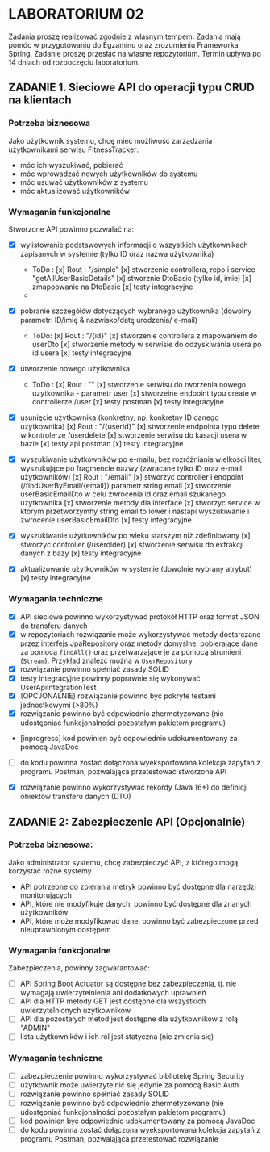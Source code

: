 # LABORATORIUM 02

Zadania proszę realizować zgodnie z własnym tempem. Zadania mają pomóc w przygotowaniu do Egzaminu oraz zrozumieniu Frameworka Spring. Zadanie proszę przesłać na własne repozytorium.
Termin upływa po 14 dniach od rozpoczęciu laboratorium.

## ZADANIE 1. Sieciowe API do operacji typu CRUD na klientach

### Potrzeba biznesowa

Jako użytkownik systemu, chcę mieć możliwość zarządzania użytkownikami
serwisu FitnessTracker:

- móc ich wyszukiwać, pobierać
- móc wprowadzać nowych użytkowników do systemu
- móc usuwać użytkowników z systemu
- móc aktualizować użytkowników

### Wymagania funkcjonalne

Stworzone API powinno pozwalać na:

- [X] wylistowanie podstawowych informacji o wszystkich użytkownikach zapisanych w systemie (tylko ID oraz nazwa
  użytkownika)
  * ToDo :
    [x] Rout : "/simple"
    [x] stworzenie controllera, repo i service "getAllUserBasicDetails"
    [x] stworznie DtoBasic (tylko id, imie)
    [x] zmapoowanie na DtoBasic
    [x] testy integracyjne
  * 
- [X] pobranie szczegółów dotyczących wybranego użytkownika (dowolny parametr: ID/imię & nazwisko/datę urodzenia/ e-mail)
  * ToDo:
    [x] Rout : "/{id}"
    [x] stworzenie controllera z mapowaniem do userDto
    [x] stworzenie metody w serwisie do odzyskiwania usera po id usera 
    [x] testy integracyjne

- [X] utworzenie nowego użytkownika
  * ToDo :
    [x] Rout : ""
    [x] stworzenie serwisu do tworzenia nowego uzytkownika - parametr user
    [x] stworzeine endpoint typu create w controllerze /user
    [x] testy postman
    [x] testy integracyjne
- [X] usunięcie użytkownika (konkretny, np. konkretny ID danego uzytkownika)
    [x] Rout : "/{userId}"
    [x] stworzenie endpointa typu delete w kontrolerze /userdelete
    [x] stworzenie serwisu do kasacji usera w bazie
    [x] testy api postman
    [x] testy integracyjne
- [X] wyszukiwanie użytkowników po e-mailu, bez rozróżniania wielkości liter, wyszukujące po fragmencie nazwy (zwracane
  tylko ID oraz e-mail użytkowników)
    [x] Rout : "/email"
    [x] stworzyc controller i endpoint (/findUserByEmail/{email}) parametr string email
    [x] stworzenie userBasicEmailDto w celu zwrocenia id oraz email szukanego uzytkownika
    [x] stworzenie metody dla interface
    [x] stworzyc service w ktorym przetworzymhy string email to lower i nastapi wyszukiwanie i zwrocenie userBasicEmailDto
    [x] testy integracyjne
- [X] wyszukiwanie użytkowników po wieku starszym niż zdefiniowany
    [x] stworzyc controller (/userolder)
    [x] stworzenie serwisu do extrakcji danych z bazy
    [x] testy integracyjne
- [X] aktualizowanie użytkowników w systemie (dowolnie wybrany atrybut)
   [x] testy integracyjne

### Wymagania techniczne

- [x] API sieciowe powinno wykorzystywać protokół HTTP oraz format JSON do transferu danych
- [x] w repozytoriach rozwiązanie może wykorzystywać metody dostarczane przez interfejs JpaRepository oraz metody
  domyślne, pobierające dane za pomocą `findAll()` oraz przetwarzające je za pomocą strumieni (`Stream`). Przykład
  znaleźć można w `UserRepository`
- [x] rozwiązanie powinno spełniać zasady SOLID
- [x] testy integracyjne powinny poprawnie się wykonywać UserApiIntegrationTest
- [x] (OPCJONALNIE) rozwiązanie powinno być pokryte testami jednostkowymi (>80%)
- [x] rozwiązanie powinno być odpowiednio zhermetyzowane (nie udostępniać funkcjonalności pozostałym pakietom programu)
- [inprogress] kod powinien być odpowiednio udokumentowany za pomocą JavaDoc
- [ ] do kodu powinna zostać dołączona wyeksportowana kolekcja zapytań z programu Postman, pozwalająca przetestować
  stworzone API
- [x] rozwiązanie powinno wykorzystywać rekordy (Java 16+) do definicji obiektów transferu danych (DTO)


## ZADANIE 2: Zabezpieczenie API (Opcjonalnie)

### Potrzeba biznesowa:

Jako administrator systemu, chcę zabezpieczyć API, z którego mogą korzystać różne systemy

- API potrzebne do zbierania metryk powinno być dostępne dla narzędzi monitorujących
- API, które nie modyfikuje danych, powinno być dostępne dla znanych użytkowników
- API, które może modyfikować dane, powinno być zabezpieczone przed nieuprawnionym dostępem

### Wymagania funkcjonalne

Zabezpieczenia, powinny zagwarantować:

- [ ] API Spring Boot Actuator są dostępne bez zabezpieczenia, tj. nie wymagają uwierzytelnienia ani dodatkowych
  uprawnień
- [ ] API dla HTTP metody GET jest dostępne dla wszystkich uwierzytelnionych użytkowników
- [ ] API dla pozostałych metod jest dostępne dla użytkowników z rolą "ADMIN"
- [ ] lista użytkowników i ich ról jest statyczna (nie zmienia się)

### Wymagania techniczne

- [ ] zabezpieczenie powinno wykorzystywać bibliotekę Spring Security
- [ ] użytkownik może uwierzytelnić się jedynie za pomocą Basic Auth
- [ ] rozwiązanie powinno spełniać zasady SOLID
- [ ] rozwiązanie powinno być odpowiednio zhermetyzowane (nie udostępniać funkcjonalności pozostałym pakietom programu)
- [ ] kod powinien być odpowiednio udokumentowany za pomocą JavaDoc
- [ ] do kodu powinna zostać dołączona wyeksportowana kolekcja zapytań z programu Postman, pozwalająca przetestować
  rozwiązanie